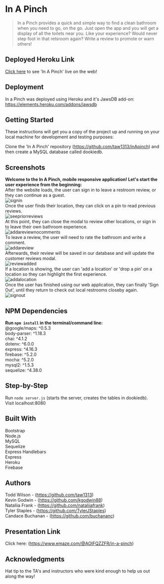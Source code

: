# In A Pinch
> In a Pinch provides a quick and simple way to find a clean bathroom when you need to go, on the go. Just open the app and you will get a display of all the toilets near you. Like your experience? Would never step foot in that retsroom again? Write a review to promote or warn others!
## Deployed Heroku Link
[Click here](https://cryptic-spire-46281.herokuapp.com/) to see 'In A Pinch' live on the web!

## Deployment
In a Pinch was deployed using Heroku and it's JawsDB add-on: https://elements.heroku.com/addons/jawsdb

## Getting Started
These instructions will get you a copy of the project up and running on your local machine for development and testing purposes:

Clone the 'In A Pinch' repository (https://github.com/taw1313/inApinch) and then create a MySQL database called dookiedb.

## Screenshots
**Welcome to the In A Pinch, mobile responsive application! Let's start the user experience from the beginning:**
<br/>
After the website loads, the user can sign in to leave a restroom review, or they can continue as a guest.
<br/>
![signin](https://lh3.googleusercontent.com/jbl6M5F-5Ph90XpDOdY7nR0ooibqDnA0NWHnL2HrDzQsaOYibrXdozwdeiE5i0Ava0o12Zs-2ONkkg "SignIn")
<br/>
Once the user finds their location, they can click on a pin to read previous reviews.
<br/>
![seepriorreviews](https://lh3.googleusercontent.com/QYIOaf9kzMFwuNQjNWXVA0VEn3rS9qhX3fH2Rs4GGYSi1NizYNXUxgDAA09RNjuaiMrc-Zm1Bc8UxQ "SeePriorReviews")
<br/>
At this point, they can close the modal to review other locations, or sign in to leave their own bathroom experience.
<br/>
![addareviewnocomments](https://lh3.googleusercontent.com/VS3mnuuffxAiyOgvnhp9XblfVt_oC6ZXdFxEZZMHLOJRnkcxfBsQLrT4n0WCeMnGLsRDM12fyaJV9g "AddAReviewNoComments")
<br/>
To leave a review, the user will need to rate the bathroom and write a comment.
<br/>
![addareview](https://lh3.googleusercontent.com/7Me9w-055wrtgp5ISJAE01iyPwHGJa2stNkB--LlEa_A4UD80COaLx1u7QeHAcmpQhgk2QO2aFYhHQ "AddAReview")
<br/>
Afterwards, their review will be saved in our database and will update the customer reviews modal.
<br/>
![reviewadded](https://lh3.googleusercontent.com/qjrcIU8yOHsYJDT3oRogX48uVlawSGQS9qQnR7nxt2gpPeT4A0rOMUechoxdhN8dUuhuw-szXbXr8g "ReviewAdded")
<br/>
If a location is showing, the user can 'add a location' or 'drop a pin' on a location so they can highlight the first experience.
<br/>
![addalocation](https://lh3.googleusercontent.com/aGa-ZmTLjsaWGeC882Qv4TEkSW71pVCahNnk3wx22vd-bmQ72uUoKn8NgV94GExmNmbnCdEOZ62p9g "AddALocation")
<br/>
Once the user has finished using our web application, they can finally 'Sign Out', until they return to check out local restrooms closeby again.
<br/>
![signout](https://lh3.googleusercontent.com/WUz8k5zoTzGOpVh0rwC85WxJKDeXa4grWpWaDMyfE8d5TZSfS4kesRQ31bfBgVQXbXf_CH0hXS3Rzg "SignOut")

## NPM Dependencies
**Run `npm install` in the terminal/command line:**
<br/>
@google/maps: ^0.5.3
<br/>
body-parser: ^1.18.3
<br/>
chai: ^4.1.2
<br/>
dotenv: ^6.0.0
<br/>
express: ^4.16.3
<br/>
firebase: ^5.2.0
<br/>
mocha: ^5.2.0
<br/>
mysql2: ^1.5.3
<br/>
sequelize: ^4.38.0

## Step-by-Step
Run `node server.js` (starts the server, creates the tables in dookiedb).
<br/>
Visit localhost:8080

## Built With
Bootstrap
<br/>
Node.js
<br/>
MySQL
<br/>
Sequelize
<br/>
Express Handlebars
<br/>
Express
<br/>
Heroku
<br/>
Firebase

## Authors
Todd Wilson - (https://github.com/taw1313)
<br/>
Kevin Godwin - (https://github.com/kgodwin88)
<br/>
Nataliia Frank - (https://github.com/nataliiafrank)
<br/>
Tyler Staples - (https://github.com/TylerJStaples)
<br/>
Candace Buchanan - (https://github.com/buchananc)

## Presentation Link
Click here: (https://www.emaze.com/@AOIFQZZFR/in-a-pinch)

## Acknowledgments
Hat tip to the TA's and instructors who were kind enough to help us out along the way!